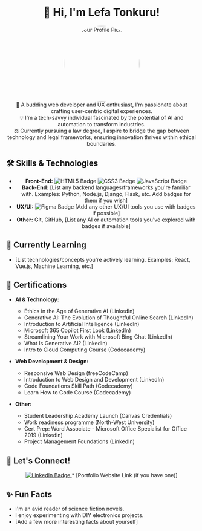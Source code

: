# <div align="center">👋 Hi, I'm Lefa Tonkuru!</div>

<div align="center">
<img src="https://via.placeholder.com/200" alt="Your Profile Picture" width="200" height="200" style="border-radius: 50%;">
</div>

<div align="center">
🚀 A budding web developer and UX enthusiast, I'm passionate about crafting user-centric digital experiences. <br>
💡 I'm a tech-savvy individual fascinated by the potential of AI and automation to transform industries. <br>
⚖️ Currently pursuing a law degree, I aspire to bridge the gap between technology and legal frameworks, ensuring innovation thrives within ethical boundaries.
</div>

## 🛠️ Skills & Technologies

<div align="center">

* **Front-End:** 
    <img src="https://img.shields.io/badge/HTML5-E34F26?style=for-the-badge&logo=html5&logoColor=white" alt="HTML5 Badge">
    <img src="https://img.shields.io/badge/CSS3-1572B6?style=for-the-badge&logo=css3&logoColor=white" alt="CSS3 Badge">
    <img src="https://img.shields.io/badge/JavaScript-F7DF1E?style=for-the-badge&logo=javascript&logoColor=black" alt="JavaScript Badge">
* **Back-End:** [List any backend languages/frameworks you're familiar with. Examples: Python, Node.js, Django, Flask, etc. Add badges for them if you wish]
* **UX/UI:** 
    <img src="https://img.shields.io/badge/Figma-F24E1E?style=for-the-badge&logo=figma&logoColor=white" alt="Figma Badge">
    [Add any other UX/UI tools you use with badges if possible]
* **Other:** Git, GitHub, [List any AI or automation tools you've explored with badges if available]

</div>

## 🌱 Currently Learning

* [List technologies/concepts you're actively learning. Examples: React, Vue.js, Machine Learning, etc.]

## 📜 Certifications

* **AI & Technology:** 
    * Ethics in the Age of Generative AI (LinkedIn)
    * Generative AI: The Evolution of Thoughtful Online Search (LinkedIn)
    * Introduction to Artificial Intelligence (LinkedIn)
    * Microsoft 365 Copilot First Look (LinkedIn)
    * Streamlining Your Work with Microsoft Bing Chat (LinkedIn)
    * What Is Generative AI? (LinkedIn)
    * Intro to Cloud Computing Course (Codecademy)

* **Web Development & Design:** 
    * Responsive Web Design (freeCodeCamp)
    * Introduction to Web Design and Development (LinkedIn)
    * Code Foundations Skill Path (Codecademy)
    * Learn How to Code Course (Codecademy)

* **Other:**
    * Student Leadership Academy Launch (Canvas Credentials)
    * Work readiness programme (North-West University)
    * Cert Prep: Word Associate - Microsoft Office Specialist for Office 2019 (LinkedIn)
    * Project Management Foundations (LinkedIn)

## 🤝 Let's Connect!

<div align="center">
<a href="https://www.linkedin.com/in/lefa-tonkuru-0123a71b5" target="_blank">
<img src="https://img.shields.io/badge/LinkedIn-0077B5?style=for-the-badge&logo=linkedin&logoColor=white" alt="LinkedIn Badge">
</a> 
* [Portfolio Website Link (if you have one)]
</div>

## ✨ Fun Facts

* I'm an avid reader of science fiction novels. 
* I enjoy experimenting with DIY electronics projects. 
* [Add a few more interesting facts about yourself]
